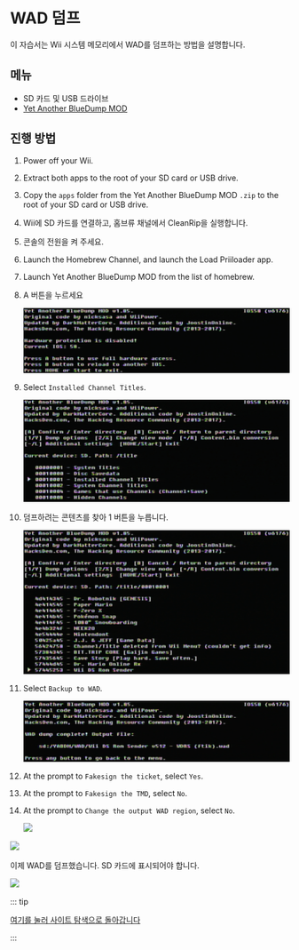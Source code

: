 # WAD 덤프

이 자습서는 Wii 시스템 메모리에서 WAD를 덤프하는 방법을 설명합니다.

## 메뉴

- SD 카드 및 USB 드라이브
- [Yet Another BlueDump MOD](https://oscwii.org/library/app/Yet-Another-BlueDump-Mod)

## 진행 방법

1. Power off your Wii.

2. Extract both apps to the root of your SD card or USB drive.

3. Copy the `apps` folder from the Yet Another BlueDump MOD `.zip` to the root of your SD card or USB drive.

4. Wii에 SD 카드를 연결하고, 홈브류 채널에서 CleanRip을 실행합니다.

5. 콘솔의 전원을 켜 주세요.

6. Launch the Homebrew Channel, and launch the Load Priiloader app.

7. Launch Yet Another BlueDump MOD from the list of homebrew.

8. A 버튼을 누르세요

   ![](/images/homebrew/DumpWADS/1.png)

9. Select `Installed Channel Titles`.

   ![](/images/homebrew/DumpWADS/2.png)

10. 덤프하려는 콘텐츠를 찾아 1 버튼을 누릅니다.

    ![](/images/homebrew/DumpWADS/3.png)

11. Select `Backup to WAD`.

    ![](/images/homebrew/DumpWADS/4.png)

12. At the prompt to `Fakesign the ticket`, select `Yes`.

13. At the prompt to `Fakesign the TMD`, select `No`.

14. At the prompt to `Change the output WAD region`, select `No`.

    ![](/images/homebrew/DumpWADS/5.png)

![](/images/homebrew/DumpWADS/6.png)

이제 WAD를 덤프했습니다. SD 카드에 표시되어야 합니다.

![](/images/homebrew/DumpWADS/7.png)

::: tip

[여기를 눌러 사이트 탐색으로 돌아갑니다](site-navigation)

:::
